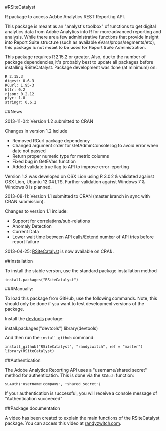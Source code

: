 #RSiteCatalyst

R package to access Adobe Analytics REST Reporting API. 

This package is meant as an "analyst's toolbox" of functions to get digital analytics data from Adobe Analytics into R for more advanced reporting and analysis. While there are a few administrative functions that provide insight into Report Suite structure (such as available eVars/props/segments/etc), this package is not meant to be used for Report Suite Administration.

This package requires R 2.15.2 or greater. Also, due to the number of package dependencies, it's probably best to update all packages before installing RSiteCatalyst.  Package development was done (at minimum) on:

	R 2.15.3
	digest: 0.6.3
	RCurl: 1.95-3
	httr: 0.2
	rjson: 0.2.12
	plyr: 1.8
	stringr: 0.6.2

##News

2013-11-04: Version 1.2 submitted to CRAN

Changes in version 1.2 include
- Removed RCurl package dependency
- Changed argument order for GetAdminConsoleLog to avoid error when date not passed
- Return proper numeric type for metric columns
- Fixed bug in GetEVars function
- Added validate:true flag to API to improve error reporting

Version 1.2 was developed on OSX Lion using R 3.0.2 & validated against OSX Lion, Ubuntu 12.04 LTS. Further validation against Windows 7 & Windows 8 is planned.

2013-08-11:  Version 1.1 submitted to CRAN (master branch in sync with CRAN submission).

Changes to version 1.1 include:
- Support for correlations/sub-relations
- Anomaly Detection
- Current Data
- Lower wait time between API calls/Extend number of API tries before report failure

2013-04-25:  [RSiteCatalyst](http://cran.r-project.org/web/packages/RSiteCatalyst/) is now available on CRAN.


##Installation

To install the stable version, use the standard package installation method

	install.packages("RSiteCatalyst")

###Manually:

To load this package from GitHub, use the following commands. Note, this should only be done if you want to test development versions of the package.

Install the [devtools](https://github.com/hadley/devtools) package:

  install.packages("devtools")
	library(devtools)

And then run the `install_github` command:

	install_github("RSiteCatalyst", "randyzwitch", ref = "master")
	library(RSiteCatalyst)

##Authentication

The Adobe Analytics Reporting API uses a "username/shared secret" method for authentication. This is done via the `SCAuth` function:

	SCAuth("username:company", "shared_secret")
	
If your authentication is successful, you will receive a console message of "Authentication succeeded"
	
##Package documentation

A video has been created to explain the main functions of the RSiteCatalyst package. You can access this video at [randyzwitch.com](http://randyzwitch.com/rsitecatalyst/).

